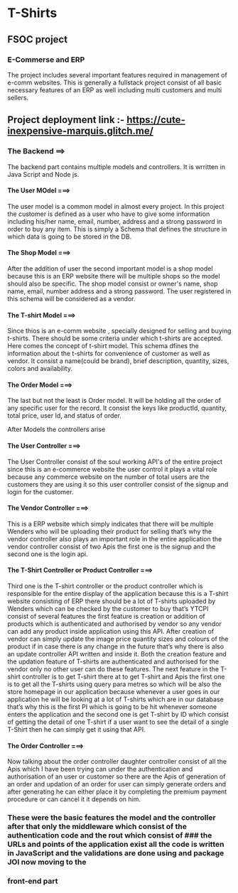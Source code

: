 # T-Shirts
## FSOC project
### E-Commerse and ERP

The project includes several important features required in management of e-comm websites.
This is generally a fullstack project consist of all basic necessary features of an ERP as well including multi customers and multi sellers.

##   Project deployment link :- https://cute-inexpensive-marquis.glitch.me/

### The Backend ==> 

The backend part contains multiple models and controllers. It is wrritten in Java Script and Node js.

#### The User MOdel ===>
The user model is a common model in almost every project. In this project the customer is defined as a user who have to give some information including his/her name, email, number, address and a strong password in order to buy any item. This is simply a Schema that defines the structure in which data is going to be stored in the DB.

#### The Shop Model ===>
After the addition of user the second important model is a shop model because this is an ERP website there will be multiple shops so the model should also be specific. The shop model consist or owner's name, shop name, email, number address and a strong password. The user registered in this schema will be considered as a vendor.

#### The T-shirt Model ===>
Since thios is an e-comm website , specially designed for selling and buying t-shirts. There should be some criteria under which t-shirts are accepted. Here comes the concept of t-shirt model. This schema dfines the information about the t-shirts for convenience of customer as well as vendor. It consist a name(could be brand), brief description, quantity, sizes, colors and availability.

#### The Order Model ===>
The last but not the least is Order model. It will be holding all the order of any specific user for the record. It consist the keys like productId, quantity, total price, user Id, and status of order.

After Models the controllers arise

#### The User Controller ===>
The User Controller consist of the soul working API's of the entire project since this is an e-commerce website the user control it plays a vital role because any commerce website on the number of total users are the customers they are using it so this user controller consist of the signup and login for the customer.

#### The Vendor Controller ===>
This is a ERP website which simply indicates that there will be multiple Wenders who will be uploading their product for selling that’s why the vendor controller also plays an important role in the entire application the vendor controller consist of two Apis the first one is the signup and the second one is the login api.

#### The T-Shirt Controller or Product Controller ===>
Third one is the T-shirt controller or the product controller which is responsible for the entire display of the application because this is a T-shirt website consisting of ERP there should be a lot of T-shirts uploaded by Wenders which can be checked by the customer to buy that’s YTCPI consist of several features the first feature is creation or addition of products which is authenticated and authorised by vendor so any vendor can add any product inside application using this API.
After creation of vendor can simply update the image price quantity sizes and colours of the product if in case there is any change in the future that’s why there is also an update controller API written and inside it.
Both the creation feature and the updation feature of T-shirts are authenticated and authorised for the vendor only no other user can do these features.
The next feature in the T-shirt controller is to get T-shirt there at to get T-shirt and Apis the first one is to get all the T-shirts using query para metres so which will be also the store homepage in our application because whenever a user goes in our application he will be looking at a lot of T-shirts which are in our database that’s why this is the first PI which is going to be hit whenever someone enters the application and the second one is get T-shirt by ID which consist of getting the detail of one T-shirt if a user want to see the detail of a single T-Shirt then he can simply get it using that API.

#### The Order Controller ===>
Now talking about the order controller daughter controller consist of all the Apis which I have been trying can under the authentication and authorisation of an user or customer so there are the Apis of generation of an order and updation of an order for user can simply generate orders and after generating he can either place it by completing the premium payment procedure or can cancel it it depends on him.

### These were the basic features the model and the controller after that only the middleware which consist of the authentication code and the rout which consist of ### the URLs and points of the application exist all the code is written in JavaScript and the validations are done using and package JOI now moving to the
### front-end part
